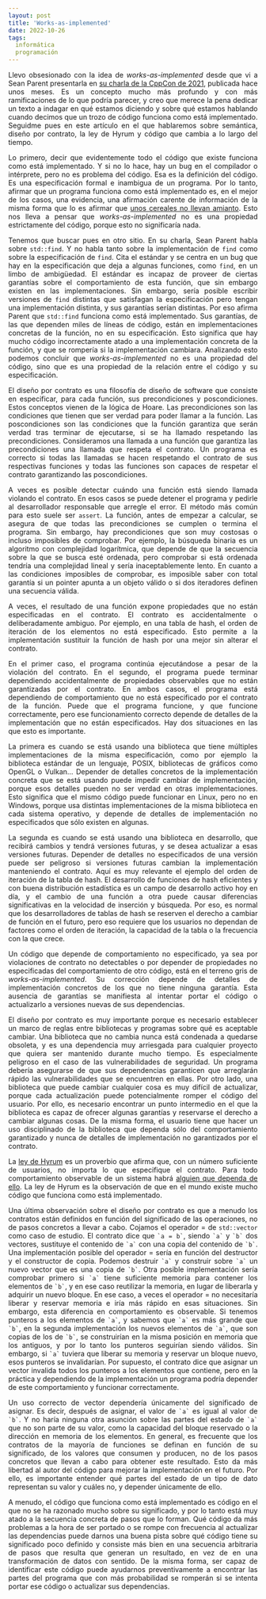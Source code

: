 ```yaml
---
layout: post
title: 'Works-as-implemented'
date: 2022-10-26
tags:
  informática
  programación
---
```

<p style='text-align: justify;'>Llevo obsesionado con la idea de <i>works-as-implemented</i> desde que vi a Sean Parent presentarla en <a href="https://www.youtube.com/watch?v=2FAi2mNYjFA">su charla de la CppCon de 2021</a>, publicada hace unos meses. Es un concepto mucho más profundo y con más ramificaciones de lo que podría parecer, y creo que merece la pena dedicar un texto a indagar en qué estamos diciendo y sobre qué estamos hablando cuando decimos que un trozo de código funciona como está implementado. Seguidme pues en este artículo en el que hablaremos sobre semántica, diseño por contrato, la ley de Hyrum y código que cambia a lo largo del tiempo.</p>

<p style='text-align: justify;'>Lo primero, decir que evidentemente todo el código que existe funciona como está implementado. Y si no lo hace, hay un bug en el compilador o intérprete, pero no es problema del código. Esa es la definición del código. Es una especificación formal e inambigua de un programa. Por lo tanto, afirmar que un programa funciona como está implementado es, en el mejor de los casos, una evidencia, una afirmación carente de información de la misma forma que lo es afirmar que <a href="https://xkcd.com/641/">unos cereales no llevan amianto</a>. Esto nos lleva a pensar que <i>works-as-implemented</i> no es una propiedad estrictamente del código, porque esto no significaría nada.</p>

<p style='text-align: justify;'>Tenemos que buscar pues en otro sitio. En su charla, Sean Parent habla sobre <code>std::find</code>. Y no habla tanto sobre la implementación de <code>find</code> como sobre la especificación de <code>find</code>. Cita el estándar y se centra en un bug que hay en la especificación que deja a algunas funciones, como <code>find</code>, en un limbo de ambigüedad. El estándar es incapaz de proveer de ciertas garantías sobre el comportamiento de esta función, que sin embargo existen en las implementaciones. Sin embargo, sería posible escribir versiones de <code>find</code> distintas que satisfagan la especificación pero tengan una implementación distinta, y sus garantías serían distintas. Por eso afirma Parent que <code>std::find</code> funciona como está implementado. Sus garantías, de las que dependen miles de líneas de código, están en implementaciones concretas de la función, no en su especificación. Esto significa que hay mucho código incorrectamente atado a una implementación concreta de la función, y que se rompería si la implementación cambiara. Analizando esto podemos concluir que <i>works-as-implemented</i> no es una propiedad del código, sino que es una propiedad de la relación entre el código y su especificación.</p>

<p style='text-align: justify;'>El diseño por contrato es una filosofía de diseño de software que consiste en especificar, para cada función, sus precondiciones y poscondiciones. Estos conceptos vienen de la lógica de Hoare. Las precondiciones son las condiciones que tienen que ser verdad para poder llamar a la función. Las poscondiciones son las condiciones que la función garantiza que serán verdad tras terminar de ejecutarse, si se ha llamado respetando las precondiciones. Consideramos una llamada a una función que garantiza las precondiciones una llamada que respeta el contrato. Un programa es correcto si todas las llamadas se hacen respetando el contrato de sus respectivas funciones y todas las funciones son capaces de respetar el contrato garantizando las poscondiciones.</p>

<p style='text-align: justify;'>A veces es posible detectar cuándo una función está siendo llamada violando el contrato. En esos casos se puede detener el programa y pedirle al desarrollador responsable que arregle el error. El método más común para esto suele ser <code>assert</code>. La función, antes de empezar a calcular, se asegura de que todas las precondiciones se cumplen o termina el programa. Sin embargo, hay precondiciones que son muy costosas o incluso imposibles de comprobar. Por ejemplo, la búsqueda binaria es un algoritmo con complejidad logarítmica, que depende de que la secuencia sobre la que se busca esté ordenada, pero comprobar si está ordenada tendría una complejidad lineal y sería inaceptablemente lento. En cuanto a las condiciones imposibles de comprobar, es imposible saber con total garantía si un pointer apunta a un objeto válido o si dos iteradores definen una secuencia válida.</p>

<p style='text-align: justify;'>A veces, el resultado de una función expone propiedades que no están especificadas en el contrato. El contrato es accidentalmente o deliberadamente ambiguo. Por ejemplo, en una tabla de hash, el orden de iteración de los elementos no está especificado. Esto permite a la implementación sustituir la función de hash por una mejor sin alterar el contrato.</p>

<p style='text-align: justify;'>En el primer caso, el programa continúa ejecutándose a pesar de la violación del contrato. En el segundo, el programa puede terminar dependiendo accidentalmente de propiedades observables que no están garantizadas por el contrato. En ambos casos, el programa está dependiendo de comportamiento que no está especificado por el contrato de la función. Puede que el programa funcione, y que funcione correctamente, pero ese funcionamiento correcto depende de detalles de la implementación que no están especificados. Hay dos situaciones en las que esto es importante.</p>

<p style='text-align: justify;'>La primera es cuando se está usando una biblioteca que tiene múltiples implementaciones de la misma especificación, como por ejemplo la biblioteca estándar de un lenguaje, POSIX, bibliotecas de gráficos como OpenGL o Vulkan… Depender de detalles concretos de la implementación concreta que se está usando puede impedir cambiar de implementación, porque esos detalles pueden no ser verdad en otras implementaciones. Esto significa que el mismo código puede funcionar en Linux, pero no en Windows, porque usa distintas implementaciones de la misma biblioteca en cada sistema operativo, y depende de detalles de implementación no especificados que sólo existen en algunas.</p>

<p style='text-align: justify;'>La segunda es cuando se está usando una biblioteca en desarrollo, que recibirá cambios y tendrá versiones futuras, y se desea actualizar a esas versiones futuras. Depender de detalles no especificados de una versión puede ser peligroso si versiones futuras cambian la implementación manteniendo el contrato. Aquí es muy relevante el ejemplo del orden de iteración de la tabla de hash. El desarrollo de funciones de hash eficientes y con buena distribución estadística es un campo de desarrollo activo hoy en día, y el cambio de una función a otra puede causar diferencias significativas en la velocidad de inserción y búsqueda. Por eso, es normal que los desarrolladores de tablas de hash se reserven el derecho a cambiar de función en el futuro, pero eso requiere que los usuarios no dependan de factores como el orden de iteración, la capacidad de la tabla o la frecuencia con la que crece.</p>

<p style='text-align: justify;'>Un código que depende de comportamiento no especificado, ya sea por violaciones de contrato no detectables o por depender de propiedades no especificadas del comportamiento de otro código, está en el terreno gris de <i>works-as-implemented</i>. Su corrección depende de detalles de implementación concretos de los que no tiene ninguna garantía. Esta ausencia de garantías se manifiesta al intentar portar el código o actualizarlo a versiones nuevas de sus dependencias.</p>

<p style='text-align: justify;'>El diseño por contrato es muy importante porque es necesario establecer un marco de reglas entre bibliotecas y programas sobre qué es aceptable cambiar. Una biblioteca que no cambia nunca está condenada a quedarse obsoleta, y es una dependencia muy arriesgada para cualquier proyecto que quiera ser mantenido durante mucho tiempo. Es especialmente peligroso en el caso de las vulnerabilidades de seguridad. Un programa debería asegurarse de que sus dependencias garanticen que arreglarán rápido las vulnerabilidades que se encuentren en ellas. Por otro lado, una biblioteca que puede cambiar cualquier cosa es muy difícil de actualizar, porque cada actualización puede potencialmente romper el código del usuario. Por ello, es necesario encontrar un punto intermedio en el que la biblioteca es capaz de ofrecer algunas garantías y reservarse el derecho a cambiar algunas cosas. De la misma forma, el usuario tiene que hacer un uso disciplinado de la biblioteca que dependa sólo del comportamiento garantizado y nunca de detalles de implementación no garantizados por el contrato.</p>

<p style='text-align: justify;'>La <a href="https://www.hyrumslaw.com/">ley de Hyrum</a> es un proverbio que afirma que, con un número suficiente de usuarios, no importa lo que especifique el contrato. Para todo comportamiento observable de un sistema habrá <a href="https://xkcd.com/1172/">alguien que dependa de ello</a>. La ley de Hyrum es la observación de que en el mundo existe mucho código que funciona como está implementado.</p>

<p style='text-align: justify;'>Una última observación sobre el diseño por contrato es que a menudo los contratos están definidos en función del significado de las operaciones, no de pasos concretos a llevar a cabo. Cojamos el operador = de <code>std::vector</code> como caso de estudio. El contrato dice que <code>`a = b`</code>, siendo <code>`a`</code> y <code>`b`</code> dos vectores, sustituye el contenido de <code>`a`</code> con una copia del contenido de <code>`b`</code>. Una implementación posible del operador = sería en función del destructor y el constructor de copia. Podemos destruir <code>`a`</code> y construir sobre <code>`a`</code> un nuevo vector que es una copia de <code>`b`</code>. Otra posible implementación sería comprobar primero si <code>`a`</code> tiene suficiente memoria para contener los elementos de <code>`b`</code>, y en ese caso reutilizar la memoria, en lugar de liberarla y adquirir un nuevo bloque. En ese caso, a veces el operador = no necesitaría liberar y reservar memoria e iría más rápido en esas situaciones. Sin embargo, esta diferencia en comportamiento es observable. Si tenemos punteros a los elementos de <code>`a`</code>, y sabemos que <code>`a`</code> es más grande que <code>`b`</code>, en la segunda implementación los nuevos elementos de <code>`a`</code>, que son copias de los de <code>`b`</code>, se construirían en la misma posición en memoria que los antiguos, y por lo tanto los punteros seguirían siendo válidos. Sin embargo, si <code>`a`</code> tuviera que liberar su memoria y reservar un bloque nuevo, esos punteros se invalidarían. Por supuesto, el contrato dice que asignar un vector invalida todos los punteros a los elementos que contiene, pero en la práctica y dependiendo de la implementación un programa podría depender de este comportamiento y funcionar correctamente.</p>

<p style='text-align: justify;'>Un uso correcto de vector dependería únicamente del significado de asignar. Es decir, después de asignar, el valor de <code>`a`</code> es igual al valor de <code>`b`</code>. Y no haría ninguna otra asunción sobre las partes del estado de <code>`a`</code> que no son parte de su valor, como la capacidad del bloque reservado o la dirección en memoria de los elementos. En general, es frecuente que los contratos de la mayoría de funciones se definan en función de su significado, de los valores que consumen y producen, no de los pasos concretos que llevan a cabo para obtener este resultado. Esto da más libertad al autor del código para mejorar la implementación en el futuro. Por ello, es importante entender qué partes del estado de un tipo de dato representan su valor y cuáles no, y depender únicamente de ello.</p>

<p style='text-align: justify;'>A menudo, el código que funciona como está implementado es código en el que no se ha razonado mucho sobre su significado, y por lo tanto está muy atado a la secuencia concreta de pasos que lo forman. Qué código da más problemas a la hora de ser portado o se rompe con frecuencia al actualizar las dependencias puede darnos una buena pista sobre qué código tiene su significado poco definido y consiste más bien en una secuencia arbitraria de pasos que resulta que generan un resultado, en vez de en una transformación de datos con sentido. De la misma forma, ser capaz de identificar este código puede ayudarnos preventivamente a encontrar las partes del programa que con más probabilidad se romperán si se intenta portar ese código o actualizar sus dependencias.</p>
